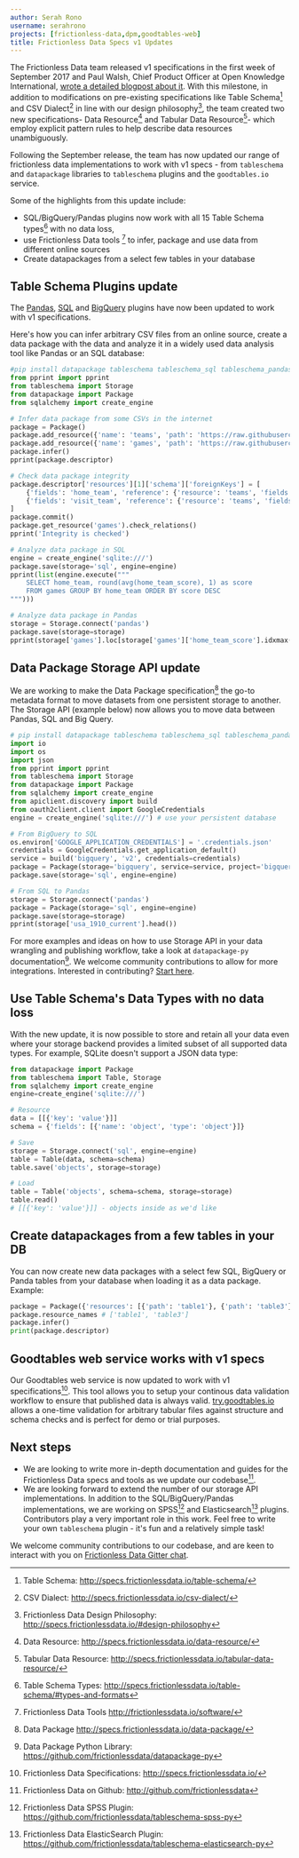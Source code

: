 ```yaml
---
author: Serah Rono
username: serahrono
projects: [frictionless-data,dpm,goodtables-web]
title: Frictionless Data Specs v1 Updates
---
```

The Frictionless Data team released v1 specifications in the first week of September 2017 and Paul Walsh, Chief Product Officer at Open Knowledge International,  [wrote a detailed blogpost about it](https://blog.okfn.org/2017/09/05/frictionless-data-v1-0/). With this milestone, in addition to modifications on pre-existing specifications like Table Schema[^tableschema] and CSV Dialect[^csvdialect] in line with our design philosophy[^philosophy], the team created two new specifications- Data Resource[^dr] and Tabular Data Resource[^tdr]- which employ explicit pattern rules to help describe data resources unambiguously.

Following the September release, the team has  now updated our range of frictionless data implementations to work with v1 specs - from `tableschema` and `datapackage` libraries to `tableschema` plugins and the `goodtables.io` service.

Some of the highlights from this update include:

- SQL/BigQuery/Pandas plugins now work with all 15 Table Schema types[^types] with no data loss,
- use Frictionless Data tools [^tools] to infer, package and use data from different online sources  
- Create datapackages from a select few tables in your database

## Table Schema Plugins update

The [Pandas](https://github.com/frictionlessdata/tableschema-pandas-py), [SQL](https://github.com/frictionlessdata/tableschema-sql-py) and [BigQuery](https://github.com/frictionlessdata/tableschema-bigquery-py) plugins have now been updated to work with v1 specifications.

Here's how you can infer arbitrary CSV files from an online source, create a data package with the data and analyze it in a widely used data analysis tool like Pandas or an SQL database:

```python
#pip install datapackage tableschema tableschema_sql tableschema_pandas
from pprint import pprint
from tableschema import Storage
from datapackage import Package
from sqlalchemy import create_engine

# Infer data package from some CSVs in the internet
package = Package()
package.add_resource({'name': 'teams', 'path': 'https://raw.githubusercontent.com/danielfrg/espn-nba-scrapy/master/data/teams.csv'})
package.add_resource({'name': 'games', 'path': 'https://raw.githubusercontent.com/danielfrg/espn-nba-scrapy/master/data/games.csv'})
package.infer()
pprint(package.descriptor)

# Check data package integrity
package.descriptor['resources'][1]['schema']['foreignKeys'] = [
    {'fields': 'home_team', 'reference': {'resource': 'teams', 'fields': 'name'}},
    {'fields': 'visit_team', 'reference': {'resource': 'teams', 'fields': 'name'}},
]
package.commit()
package.get_resource('games').check_relations()
pprint('Integrity is checked')

# Analyze data package in SQL
engine = create_engine('sqlite:///')
package.save(storage='sql', engine=engine)
pprint(list(engine.execute("""
    SELECT home_team, round(avg(home_team_score), 1) as score
    FROM games GROUP BY home_team ORDER BY score DESC
""")))

# Analyze data package in Pandas
storage = Storage.connect('pandas')
package.save(storage=storage)
pprint(storage['games'].loc[storage['games']['home_team_score'].idxmax()])
```

## Data Package Storage API update
We are working to make the Data Package specification[^datapackage] the go-to metadata format to move datasets from one persistent storage to another. The Storage API (example below) now allows you to move data between Pandas, SQL and Big Query.

```python
# pip install datapackage tableschema tableschema_sql tableschema_pandas tableschema_bigquery
import io
import os
import json
from pprint import pprint
from tableschema import Storage
from datapackage import Package
from sqlalchemy import create_engine
from apiclient.discovery import build
from oauth2client.client import GoogleCredentials
engine = create_engine('sqlite:///') # use your persistent database

# From BigQuery to SQL
os.environ['GOOGLE_APPLICATION_CREDENTIALS'] = '.credentials.json'
credentials = GoogleCredentials.get_application_default()
service = build('bigquery', 'v2', credentials=credentials)
package = Package(storage='bigquery', service=service, project='bigquery-public-data', dataset='usa_names')
package.save(storage='sql', engine=engine)

# From SQL to Pandas
storage = Storage.connect('pandas')
package = Package(storage='sql', engine=engine)
package.save(storage=storage)
pprint(storage['usa_1910_current'].head())
```

For more examples and ideas on how to use Storage API in your data wrangling and publishing workflow, take a look at `datapackage-py` documentation[^datapackagepy].
We welcome community contributions to allow for more integrations. Interested in contributing? [Start here](https://github.com/frictionlessdata/tableschema-py/blob/master/README.md#storage).

## Use Table Schema's Data Types with no data loss
With the new update, it is now possible to store and retain all your data even where your storage backend provides a limited subset of all supported data types. For example, SQLite doesn't support a JSON data type:

```python
from datapackage import Package
from tableschema import Table, Storage
from sqlalchemy import create_engine
engine=create_engine('sqlite:///')

# Resource
data = [[{'key': 'value'}]]
schema = {'fields': [{'name': 'object', 'type': 'object'}]}

# Save
storage = Storage.connect('sql', engine=engine)
table = Table(data, schema=schema)
table.save('objects', storage=storage)

# Load
table = Table('objects', schema=schema, storage=storage)
table.read()
# [[{'key': 'value'}]] - objects inside as we'd like
```

## Create datapackages from a few tables in your DB
You can now create new data packages with a select few SQL, BigQuery or Panda tables from your database  when loading it as a data package.
Example:

```python
package = Package({'resources': [{'path': 'table1'}, {'path': 'table3'}]}, storage='sql', engine=engine)
package.resource_names # ['table1', 'table3']
package.infer()
print(package.descriptor)
```

## Goodtables web service works with v1 specs
Our Goodtables web service is now updated to work with v1 specifications[^specs]. This tool allows you to setup your continous data validation workflow to ensure that published data is always valid. [try.goodtables.io](https://try.goodtables.io) allows a one-time validation for arbitrary tabular files against structure and schema checks and is perfect for demo or trial purposes.

## Next steps
- We are looking to write more in-depth documentation and guides for the Frictionless Data specs and tools as we update our codebase[^github].
- We are looking forward to extend the number of our storage API implementations. In addition to the SQL/BigQuery/Pandas implementations, we are working on SPSS[^spss] and Elasticsearch[^elasticsearch] plugins. Contributors play a very important role in this work. Feel free to write your own `tableschema` plugin - it's fun and a relatively simple task!

We welcome community contributions to our codebase, and are keen to interact with you on [Frictionless Data Gitter chat](http://gitter.im/frictionlessdata/chat).


[^specs]: Frictionless Data Specifications: <http://specs.frictionlessdata.io/>
[^tableschema]: Table Schema: <http://specs.frictionlessdata.io/table-schema/>
[^csvdialect]: CSV Dialect: <http://specs.frictionlessdata.io/csv-dialect/>
[^philosophy]: Frictionless Data Design Philosophy: <http://specs.frictionlessdata.io/#design-philosophy>
[^dr]:Data Resource: <http://specs.frictionlessdata.io/data-resource/>
[^tdr]: Tabular Data Resource: <http://specs.frictionlessdata.io/tabular-data-resource/>
[^types]: Table Schema Types: <http://specs.frictionlessdata.io/table-schema/#types-and-formats>
[^datapackage]: Data Package <http://specs.frictionlessdata.io/data-package/>
[^tools]: Frictionless Data Tools <http://frictionlessdata.io/software/>
[^datapackagepy]: Data Package Python Library: <https://github.com/frictionlessdata/datapackage-py>
[^github]: Frictionless Data on Github: <http://github.com/frictionlessdata>
[^spss]: Frictionless Data SPSS Plugin: <https://github.com/frictionlessdata/tableschema-spss-py>
[^elasticsearch]: Frictionless Data ElasticSearch Plugin: <https://github.com/frictionlessdata/tableschema-elasticsearch-py>
